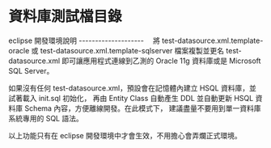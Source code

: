 資料庫測試檔目錄
================

eclipse 開發環境說明
--------------------　
將 test-datasource.xml.template-oracle 或 test-datasource.xml.template-sqlserver 檔案複製並更名
test-datasource.xml 即可讓應用程式連線到乙測的 Oracle 11g 資料庫或是 Microsoft SQL Server。

如果沒有任何 test-datasource.xml，預設會在記憶體內建立 HSQL 資料庫，並試著載入 init.sql 初始化，
再由 Entity Class 自動產生 DDL 並自動更新 HSQL 資料庫 Schema 內容，方便離線開發。在此模式下，
建議盡量不要用到單一資料庫系統專用的 SQL 語法。

以上功能只有在 eclipse 開發環境中才會生效，不用擔心會弄爛正式環境。
